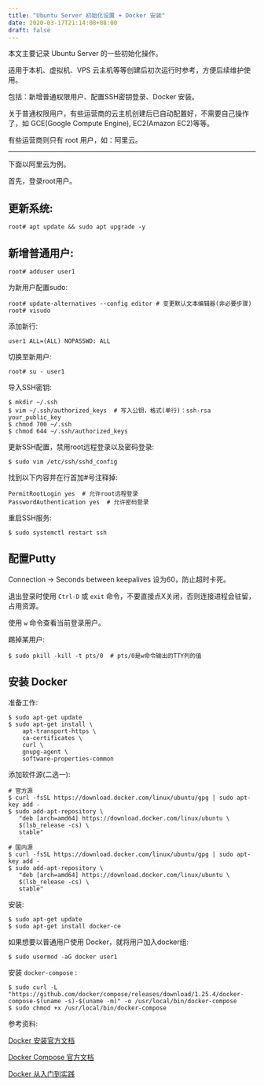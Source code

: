 ```yaml
---
title: "Ubuntu Server 初始化设置 + Docker 安装"
date: 2020-03-17T21:14:08+08:00
draft: false
---
```


本文主要记录 Ubuntu Server 的一些初始化操作。

适用于本机、虚拟机、VPS 云主机等等创建后初次运行时参考，方便后续维护使用。

包括：新增普通权限用户、配置SSH密钥登录、Docker 安装。

关于普通权限用户，有些运营商的云主机创建后已自动配置好，不需要自己操作了，如 GCE(Google Compute Engine), EC2(Amazon EC2)等等。

有些运营商则只有 root 用户，如：阿里云。

---

下面以阿里云为例。

首先，登录root用户。

## 更新系统:

    root# apt update && sudo apt upgrade -y

## 新增普通用户:

    root# adduser user1

为新用户配置sudo:

    root# update-alternatives --config editor # 变更默认文本编辑器(非必要步骤)
    root# visudo

添加新行:

    user1 ALL=(ALL) NOPASSWD: ALL

切换至新用户:

    root# su - user1

导入SSH密钥:

    $ mkdir ~/.ssh
    $ vim ~/.ssh/authorized_keys  # 写入公钥，格式(单行)：ssh-rsa your_public_key
    $ chmod 700 ~/.ssh
    $ chmod 644 ~/.ssh/authorized_keys

更新SSH配置，禁用root远程登录以及密码登录:

    $ sudo vim /etc/ssh/sshd_config

找到以下内容并在行首加#号注释掉:

    PermitRootLogin yes  # 允许root远程登录
    PasswordAuthentication yes  # 允许密码登录

重启SSH服务:

    $ sudo systemctl restart ssh

## 配置Putty

Connection -> Seconds between keepalives 设为60，防止超时卡死。

退出登录时使用 `Ctrl-D` 或 `exit` 命令，不要直接点X关闭，否则连接进程会驻留，占用资源。

使用 `w` 命令查看当前登录用户。

踢掉某用户:

    $ sudo pkill -kill -t pts/0  # pts/0是w命令输出的TTY列的值

## 安装 Docker

准备工作:

    $ sudo apt-get update
    $ sudo apt-get install \
        apt-transport-https \
        ca-certificates \
        curl \
        gnupg-agent \
        software-properties-common

添加软件源(二选一):

    # 官方源
    $ curl -fsSL https://download.docker.com/linux/ubuntu/gpg | sudo apt-key add -
    $ sudo add-apt-repository \
       "deb [arch=amd64] https://download.docker.com/linux/ubuntu \
       $(lsb_release -cs) \
       stable"

    # 国内源
    $ curl -fsSL https://download.docker.com/linux/ubuntu/gpg | sudo apt-key add -
    $ sudo add-apt-repository \
       "deb [arch=amd64] https://download.docker.com/linux/ubuntu \
       $(lsb_release -cs) \
       stable"

安装:

    $ sudo apt-get update
    $ sudo apt-get install docker-ce

如果想要以普通用户使用 Docker，就将用户加入docker组:

    $ sudo usermod -aG docker user1

安装 `docker-compose` :

    $ sudo curl -L "https://github.com/docker/compose/releases/download/1.25.4/docker-compose-$(uname -s)-$(uname -m)" -o /usr/local/bin/docker-compose
    $ sudo chmod +x /usr/local/bin/docker-compose

参考资料:

[Docker 安装官方文档](https://docs.docker.com/install/linux/docker-ce/ubuntu/)

[Docker Compose 官方文档](https://docs.docker.com/compose/install/)

[Docker 从入门到实践](https://yeasy.gitbooks.io/docker_practice/content/install/ubuntu.html)

